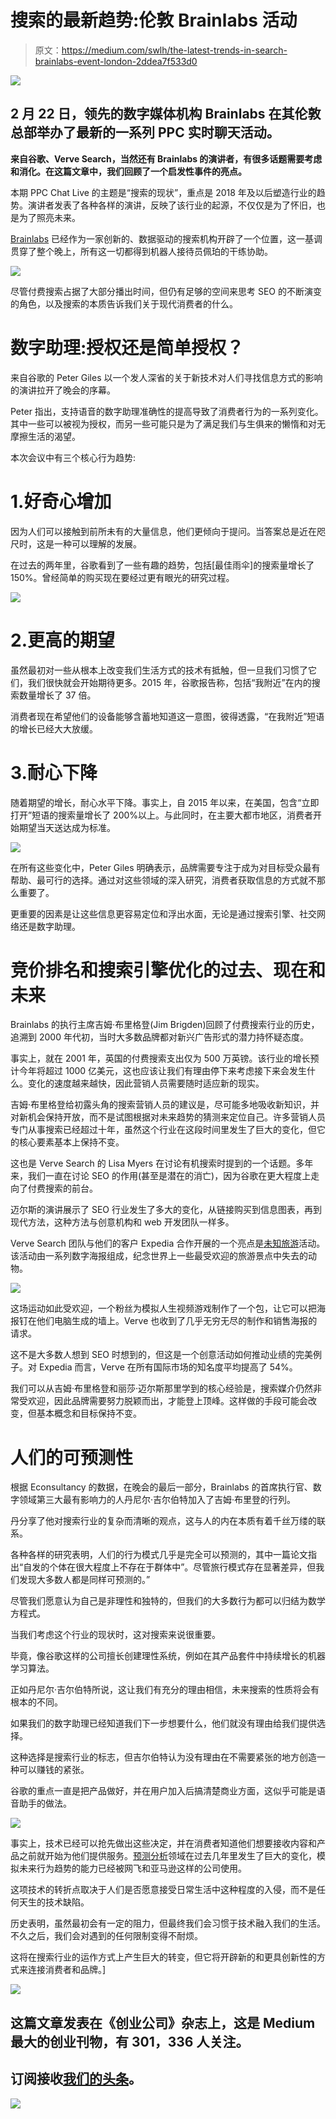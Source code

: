 # 搜索的最新趋势:伦敦 Brainlabs 活动

> 原文：<https://medium.com/swlh/the-latest-trends-in-search-brainlabs-event-london-2ddea7f533d0>

![](img/f737d3790ea5d142f2f20dceb5098da1.png)

## 2 月 22 日，领先的数字媒体机构 Brainlabs 在其伦敦总部举办了最新的一系列 PPC 实时聊天活动。

**来自谷歌、Verve Search，当然还有 Brainlabs 的演讲者，有很多话题需要考虑和消化。在这篇文章中，我们回顾了一个启发性事件的亮点。**

本期 PPC Chat Live 的主题是“搜索的现状”，重点是 2018 年及以后塑造行业的趋势。演讲者发表了各种各样的演讲，反映了该行业的起源，不仅仅是为了怀旧，也是为了照亮未来。

[Brainlabs](https://www.brainlabsdigital.com/) 已经作为一家创新的、数据驱动的搜索机构开辟了一个位置，这一基调贯穿了整个晚上，所有这一切都得到机器人接待员佩珀的干练协助。

![](img/9da38bd7cff4fa5af687ba1025a799ae.png)

尽管付费搜索占据了大部分播出时间，但仍有足够的空间来思考 SEO 的不断演变的角色，以及搜索的本质告诉我们关于现代消费者的什么。

# 数字助理:授权还是简单授权？

来自谷歌的 Peter Giles 以一个发人深省的关于新技术对人们寻找信息方式的影响的演讲拉开了晚会的序幕。

Peter 指出，支持语音的数字助理准确性的提高导致了消费者行为的一系列变化。其中一些可以被视为授权，而另一些可能只是为了满足我们与生俱来的懒惰和对无摩擦生活的渴望。

本次会议中有三个核心行为趋势:

# 1.好奇心增加

因为人们可以接触到前所未有的大量信息，他们更倾向于提问。当答案总是近在咫尺时，这是一种可以理解的发展。

在过去的两年里，谷歌看到了一些有趣的趋势，包括[最佳雨伞]的搜索量增长了 150%。曾经简单的购买现在要经过更有眼光的研究过程。

![](img/5df6c774a47e7fc4c7647ffa737ffef5.png)

# 2.更高的期望

虽然最初对一些从根本上改变我们生活方式的技术有抵触，但一旦我们习惯了它们，我们很快就会开始期待更多。2015 年，谷歌报告称，包括“我附近”在内的搜索数量增长了 37 倍。

消费者现在希望他们的设备能够含蓄地知道这一意图，彼得透露，“在我附近”短语的增长已经大大放缓。

# 3.耐心下降

随着期望的增长，耐心水平下降。事实上，自 2015 年以来，在美国，包含“立即打开”短语的搜索量增长了 200%以上。与此同时，在主要大都市地区，消费者开始期望当天送达成为标准。

![](img/82ce3178efcb85e2c04fc639e6ad90c7.png)

在所有这些变化中，Peter Giles 明确表示，品牌需要专注于成为对目标受众最有帮助、最可行的选择。通过对这些领域的深入研究，消费者获取信息的方式就不那么重要了。

更重要的因素是让这些信息更容易定位和浮出水面，无论是通过搜索引擎、社交网络还是数字助理。

# 竞价排名和搜索引擎优化的过去、现在和未来

Brainlabs 的执行主席吉姆·布里格登(Jim Brigden)回顾了付费搜索行业的历史，追溯到 2000 年代初，当时大多数品牌都对新兴广告形式的潜力持怀疑态度。

事实上，就在 2001 年，英国的付费搜索支出仅为 500 万英镑。该行业的增长预计今年将超过 1000 亿美元，这也应该让我们有理由停下来考虑接下来会发生什么。变化的速度越来越快，因此营销人员需要随时适应新的现实。

吉姆·布里格登给初露头角的搜索营销人员的建议是，尽可能多地吸收新知识，并对新机会保持开放，而不是试图根据对未来趋势的猜测来定位自己。许多营销人员专门从事搜索已经超过十年，虽然这个行业在这段时间里发生了巨大的变化，但它的核心要素基本上保持不变。

这也是 Verve Search 的 Lisa Myers 在讨论有机搜索时提到的一个话题。多年来，我们一直在讨论 SEO 的作用(甚至是潜在的消亡)，因为谷歌在更大程度上走向了付费搜索的前台。

迈尔斯的演讲展示了 SEO 行业发生了多大的变化，从链接购买到信息图表，再到现代方法，这种方法与创意机构和 web 开发团队一样多。

Verve Search 团队与他们的客户 Expedia 合作开展的一个亮点是[未知旅游](https://www.expedia.co.uk/vc/unknowntourism/)活动。该活动由一系列数字海报组成，纪念世界上一些最受欢迎的旅游景点中失去的动物。

![](img/3feba0c7e02aec2ff74f8df8e1ad68b6.png)

这场运动如此受欢迎，一个粉丝为模拟人生视频游戏制作了一个包，让它可以把海报钉在他们电脑生成的墙上。Verve 也收到了几乎无穷无尽的制作和销售海报的请求。

这不是大多数人想到 SEO 时想到的，但这是一个创意活动如何推动业绩的完美例子。对 Expedia 而言，Verve 在所有国际市场的知名度平均提高了 54%。

我们可以从吉姆·布里格登和丽莎·迈尔斯那里学到的核心经验是，搜索媒介仍然非常受欢迎，因此品牌需要努力脱颖而出，才能登上顶峰。这样做的手段可能会改变，但基本概念和目标保持不变。

# 人们的可预测性

根据 Econsultancy 的数据，在晚会的最后一部分，Brainlabs 的首席执行官、数字领域第三大最有影响力的人丹尼尔·吉尔伯特加入了吉姆·布里登的行列。

丹分享了他对搜索行业的复杂而清晰的观点，这与人的内在本质有着千丝万缕的联系。

各种各样的研究表明，人们的行为模式几乎是完全可以预测的，其中一篇论文指出“自发的个体在很大程度上不存在于群体中”。尽管旅行模式存在显著差异，但我们发现大多数人都是同样可预测的。”

尽管我们愿意认为自己是非理性和独特的，但我们的大多数行为都可以归结为数学方程式。

当我们考虑这个行业的现状时，这对搜索来说很重要。

毕竟，像谷歌这样的公司擅长创建理性系统，例如在其产品套件中持续增长的机器学习算法。

正如丹尼尔·吉尔伯特所说，这让我们有充分的理由相信，未来搜索的性质将会有根本的不同。

如果我们的数字助理已经知道我们下一步想要什么，他们就没有理由给我们提供选择。

这种选择是搜索行业的标志，但吉尔伯特认为没有理由在不需要紧张的地方创造一种可以赚钱的紧张。

谷歌的重点一直是把产品做好，并在用户加入后搞清楚商业方面，这似乎可能是语音助手的做法。

![](img/3d6a2bacfc5cf0ad0ab8dd25f33d730a.png)

事实上，技术已经可以抢先做出这些决定，并在消费者知道他们想要接收内容和产品之前就开始为他们提供服务。[预测分析](https://www.clickz.com/ai-and-predictive-analytics-what-does-the-future-hold-2/112443/)领域在过去几年里发生了巨大的变化，模拟未来行为趋势的能力已经被网飞和亚马逊这样的公司使用。

这项技术的转折点取决于人们是否愿意接受日常生活中这种程度的入侵，而不是任何天生的技术缺陷。

历史表明，虽然最初会有一定的阻力，但最终我们会习惯于技术融入我们的生活。不久之后，我们会对遇到的任何限制变得不耐烦。

这将在搜索行业的运作方式上产生巨大的转变，但它将开辟新的和更具创新性的方式来连接消费者和品牌。]

![](img/731acf26f5d44fdc58d99a6388fe935d.png)

## 这篇文章发表在《创业公司》杂志上，这是 Medium 最大的创业刊物，有 301，336 人关注。

## 订阅接收[我们的头条](http://growthsupply.com/the-startup-newsletter/)。

![](img/731acf26f5d44fdc58d99a6388fe935d.png)